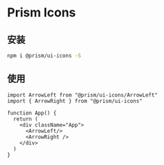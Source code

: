 # Prism Icons

## 安装

``` bash
npm i @prism/ui-icons -S 
```

## 使用

``` tsx
import ArrowLeft from "@prism/ui-icons/ArrowLeft"
import { ArrowRight } from "@prism/ui-icons"

function App() {
  return (
    <div className="App">
      <ArrowLeft/>
      <ArrowRight />
    </div>
  )
}
```
